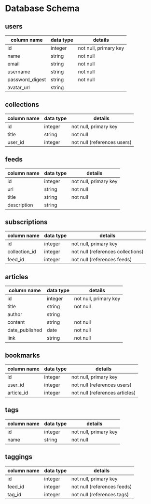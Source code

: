 # Database Schema

## users
column name     | data type | details
----------------|-----------|-----------------------
id              | integer   | not null, primary key
name            | string    | not null
email           | string    | not null
username        | string    | not null
password_digest | string    | not null
avatar_url      | string    |

## collections
column name     | data type | details
----------------|-----------|-----------------------
id              | integer   | not null, primary key
title           | string    | not null
user_id         | integer   | not null (references users)

## feeds
column name     | data type | details
----------------|-----------|-----------------------
id              | integer   | not null, primary key
url             | string    | not null
title           | string    | not null
description     | string    |

## subscriptions
column name     | data type | details
----------------|-----------|-----------------------
id              | integer   | not null, primary key
collection_id   | integer   | not null (references collections)
feed_id         | integer   | not null (references feeds)

## articles
column name     | data type | details
----------------|-----------|-----------------------
id              | integer   | not null, primary key
title           | string    | not null
author          | string    |
content         | string    | not null
date_published  | date      | not null
link            | string    | not null

## bookmarks
column name     | data type | details
----------------|-----------|-----------------------
id              | integer   | not null, primary key
user_id         | integer   | not null (references users)
article_id      | integer   | not null (references articles)

## tags
column name     | data type | details
----------------|-----------|-----------------------
id              | integer   | not null, primary key
name            | string    | not null

## taggings
column name     | data type | details
----------------|-----------|-----------------------
id              | integer   | not null, primary key
feed_id         | integer   | not null (references feeds)
tag_id          | integer   | not null (references tags)
